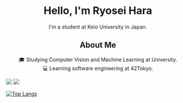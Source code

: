 <h1 align="center">Hello, I'm Ryosei Hara</h1>
<p align="center">
  I'm a student at Keio University in Japan.
</p>
<h2 align="center">About Me</h2>
<p align="center">
  🎓 Studying Computer Vision and Machine Learning at University. <br>
  💻  Learning software engineering at 42Tokyo.
</p>


![](http://github-profile-summary-cards.vercel.app/api/cards/profile-details?username=ryhara&theme=github)
![](http://github-profile-summary-cards.vercel.app/api/cards/stats?username=ryhara&theme=github)

[![Top Langs](https://github-readme-stats.vercel.app/api/top-langs/?username=ryhara&layout=donut-vertical&langs_count=20&hide=jupyter%20notebook,html,Objective-C,ruby)](https://github.com/anuraghazra/github-readme-stats)


<!-- ![](http://github-profile-summary-cards.vercel.app/api/cards/productive-time?username=ryhara&theme=github&utcOffset=9)  -->



<!-- https://jackswim3411.hatenablog.com/entry/2021/09/18/205206 -->
<!--
<p align="left"> 
  <img alt="Top Langs" height="150px" src="https://github-readme-stats.vercel.app/api/top-langs/?username=ryhara&layout=compact&show_icons=true&theme=vue-dark" />
  <img alt="github stats" height="150px" src="https://github-readme-stats.vercel.app/api?username=ryhara&theme=vue-dark&show_icons=ture" />
</p>
-->
<!-- https://zenn.dev/a_ichi1/articles/0411396e6b887d -->

<!-- [![trophy](https://github-profile-trophy.vercel.app/?username=ryhara&theme=onedark&column=7)](https://github.com/ryo-ma/github-profile-trophy)
 -->
<!-- https://zenn.dev/a_ichi1/articles/64f353e23408b9 -->
<!-- icons https://rahuldkjain.github.io/gh-profile-readme-generator/ -->



